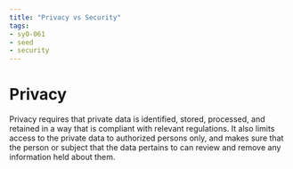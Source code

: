 ```yaml
---
title: "Privacy vs Security"
tags:
- sy0-061
- seed
- security
---
```


# Privacy
Privacy requires that private data is identified, stored, processed, and retained in a way that is compliant with relevant regulations. It also limits access to the private data to authorized persons only, and makes sure that the person or subject that the data pertains to can review and remove any information held about them.